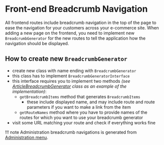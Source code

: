 # Front-end Breadcrumb Navigation

All frontend routes include breadcrumb navigation in the top of the page to ease the navigation for your customers across your e-commerce site.
When adding a new page on the frontend, you need to implement new `BreadcrumbGenerator` for the new routes to tell the application how the navigation should be displayed.

## How to create new `BreadcrumbGenerator`

- create new class with name ending with `BreadcrumbGenerator`
- this class has to implement `BreadcrumbGeneratorInterface`
- this interface requires you to implement two methods *(see [ArticleBreadcrumbGenerator](https://github.com/shopsys/shopsys/blob/master/packages/framework/src/Model/Article/ArticleBreadcrumbGenerator.php) class as an example of the implementation)*:
    - `getBreadcrumbItems` method that generates `BreadcrumbItems`
        - these include displayed name, and may include route and route parameters if you want to make a link from the item
    - `getRouteNames` method where you have to provide names of the routes for which you want to use your breadcrumb generator
- visit some URL matching your route and check if everything works fine

!!! note
    Administration breadcrumb navigations is generated from [Administration menu](../administration/administration-menu.md#routing-extension).
